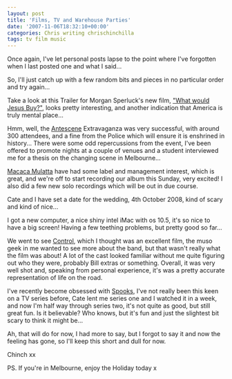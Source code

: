 ```yaml
---
layout: post
title: 'Films, TV and Warehouse Parties'
date: '2007-11-06T18:32:10+00:00'
categories: Chris writing chrischinchilla
tags: tv film music
---
```


Once again, I've let personal posts lapse to the point where I've forgotten when I last posted one and what I said...

So, I'll just catch up with a few random bits and pieces in no particular order and try again...

Take a look at this Trailer for Morgan Sperluck's new film, ["What would Jesus Buy?"](https://www.apple.com/trailers/independent/whatwouldjesusbuy/trailer), looks pretty interesting, and another indication that America is truly mental place...

Hmm, well, the [Antescene](https://www.antescene.com) Extravaganza was very successful, with around 300 attendees, and a fine from the Police which will ensure it is enshrined in history... There were some odd repercussions from the event, I've been offered to promote nights at a couple of venues and a student interviewed me for a thesis on the changing scene in Melbourne...

[Macaca Mulatta](https://www.macacamulatta.com) have had some label and management interest, which is great, and we're off to start recording our album this Sunday, very excited! I also did a few new solo recordings which will be out in due course.

Cate and I have set a date for the wedding, 4th October 2008, kind of scary and kind of nice...

I got a new computer, a nice shiny intel iMac with os 10.5, it's so nice to have a big screen! Having a few teething problems, but pretty good so far...

We went to see [Control](https://momentum.control.substance001.com), which I thought was an excellent film, the muso geek in me wanted to see more about the band, but that wasn't really what the film was about! A lot of the cast looked familiar without me quite figuring out who they were, probably Bill extras or something. Overall, it was very well shot and, speaking from personal experience, it's was a pretty accurate representation of life on the road.

I've recently become obsessed with [Spooks](https://www.bbc.co.uk/drama/spooks), I've not really been this keen on a TV series before, Cate lent me series one and I watched it in a week, and now I'm half way through series two, it's not quite as good, but still great fun. Is it believable? Who knows, but it's fun and just the slightest bit scary to think it might be...

Ah, that will do for now, I had more to say, but I forgot to say it and now the feeling has gone, so I'll keep this short and dull for now.

Chinch xx

PS. If you're in Melbourne, enjoy the Holiday today x

